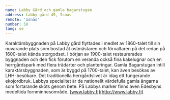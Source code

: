 ```yaml
---
name: Labby Gård och gamla bagarstugan
address: Labby gård 49, Isnäs
remote: 'Isnäs'
number: 50
lang: se
---
```

Karaktärsbyggnaden på Labby gård flyttades i medlet av 1860-talet till sin nuvarande plats som bostad åt ostmästaren och förvaltaren på det redan på 1600-talet kända storgodset. I början av 1900-talet restaurerades byggnaden och den fick förutom en veranda också fina kakelugnar och en herrgårdspark med flera trädarter och planteringar.  Gamla Bagarstugan intill karaktärsbyggnaden, som är byggd på 1700-talet, kan även besökas av LHH-besökare. Det traditionella herrgårdslivet är idag ett fungerande ekojordbruk. Labbys specialitet är de nationellt värdefulla gamla ängarna som fortarande sköts genom bete. På Labbys marker finns även Edesbyns medeltida fornminnesområde. [www.labby.fi](http://www.labby.fi)
